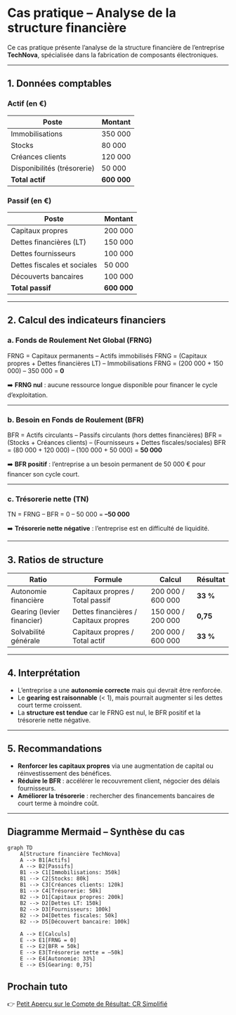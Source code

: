 # Cas pratique – Analyse de la structure financière

Ce cas pratique présente l’analyse de la structure financière de l’entreprise **TechNova**, spécialisée dans la fabrication de composants électroniques.

---

## 1. Données comptables

### Actif (en €)

| **Poste**                        | **Montant**    |
|----------------------------------|----------------|
| Immobilisations                  | 350 000        |
| Stocks                           | 80 000         |
| Créances clients                 | 120 000        |
| Disponibilités (trésorerie)      | 50 000         |
| **Total actif**                  | **600 000**    |

### Passif (en €)

| **Poste**                        | **Montant**    |
|----------------------------------|----------------|
| Capitaux propres                 | 200 000        |
| Dettes financières (LT)          | 150 000        |
| Dettes fournisseurs              | 100 000        |
| Dettes fiscales et sociales      | 50 000         |
| Découverts bancaires             | 100 000        |
| **Total passif**                 | **600 000**    |

---

## 2. Calcul des indicateurs financiers

### a. Fonds de Roulement Net Global (FRNG)



FRNG = Capitaux permanents – Actifs immobilisés
FRNG = (Capitaux propres + Dettes financières LT) – Immobilisations
FRNG = (200 000 + 150 000) – 350 000 = **0**



➡️ **FRNG nul** : aucune ressource longue disponible pour financer le cycle d’exploitation.

---

### b. Besoin en Fonds de Roulement (BFR)



BFR = Actifs circulants – Passifs circulants (hors dettes financières)
BFR = (Stocks + Créances clients) – (Fournisseurs + Dettes fiscales/sociales)
BFR = (80 000 + 120 000) – (100 000 + 50 000) = **50 000**



➡️ **BFR positif** : l’entreprise a un besoin permanent de 50 000 € pour financer son cycle court.

---

### c. Trésorerie nette (TN)



TN = FRNG – BFR = 0 – 50 000 = **–50 000**



➡️ **Trésorerie nette négative** : l’entreprise est en difficulté de liquidité.

---

## 3. Ratios de structure

| **Ratio**                   | **Formule**                                | **Calcul**                            | **Résultat** |
|-----------------------------|---------------------------------------------|----------------------------------------|--------------|
| Autonomie financière        | Capitaux propres / Total passif            | 200 000 / 600 000                      | **33 %**     |
| Gearing (levier financier)  | Dettes financières / Capitaux propres      | 150 000 / 200 000                      | **0,75**     |
| Solvabilité générale        | Capitaux propres / Total actif             | 200 000 / 600 000                      | **33 %**     |

---

## 4. Interprétation

- L’entreprise a une **autonomie correcte** mais qui devrait être renforcée.
- Le **gearing est raisonnable** (< 1), mais pourrait augmenter si les dettes court terme croissent.
- La **structure est tendue** car le FRNG est nul, le BFR positif et la trésorerie nette négative.

---

## 5. Recommandations

- **Renforcer les capitaux propres** via une augmentation de capital ou réinvestissement des bénéfices.
- **Réduire le BFR** : accélérer le recouvrement client, négocier des délais fournisseurs.
- **Améliorer la trésorerie** : rechercher des financements bancaires de court terme à moindre coût.

---

## Diagramme Mermaid – Synthèse du cas

```mermaid
graph TD
    A[Structure financière TechNova]
    A --> B1[Actifs]
    A --> B2[Passifs]
    B1 --> C1[Immobilisations: 350k]
    B1 --> C2[Stocks: 80k]
    B1 --> C3[Créances clients: 120k]
    B1 --> C4[Trésorerie: 50k]
    B2 --> D1[Capitaux propres: 200k]
    B2 --> D2[Dettes LT: 150k]
    B2 --> D3[Fournisseurs: 100k]
    B2 --> D4[Dettes fiscales: 50k]
    B2 --> D5[Découvert bancaire: 100k]
    
    A --> E[Calculs]
    E --> E1[FRNG = 0]
    E --> E2[BFR = 50k]
    E --> E3[Trésorerie nette = –50k]
    E --> E4[Autonomie: 33%]
    E --> E5[Gearing: 0,75]

```

## Prochain tuto

👉 [Petit Aperçu sur le Compte de Résultat: CR Simplifié](../03_Analyse_compte_de_resultat/01_Compte_de_Resultat_simplifie.md)
